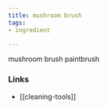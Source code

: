 ```yaml
---
title: mushroom brush
tags:
- ingredient

---
```

mushroom brush paintbrush

### Links

* [[cleaning-tools]]

